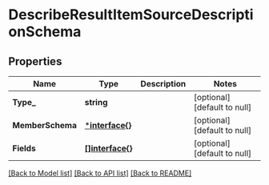 # DescribeResultItemSourceDescriptionSchema

## Properties
Name | Type | Description | Notes
------------ | ------------- | ------------- | -------------
**Type_** | **string** |  | [optional] [default to null]
**MemberSchema** | [***interface{}**](interface{}.md) |  | [optional] [default to null]
**Fields** | [**[]interface{}**](interface{}.md) |  | [optional] [default to null]

[[Back to Model list]](../README.md#documentation-for-models) [[Back to API list]](../README.md#documentation-for-api-endpoints) [[Back to README]](../README.md)

